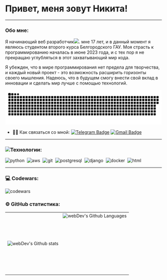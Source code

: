 
# Привет, меня зовут Никита!

---

###  Обо мне:

Я начинающий веб разработчик<img src="https://media.giphy.com/media/WUlplcMpOCEmTGBtBW/giphy.gif" width="30px">. мне 17 лет, и в данный момент я являюсь студентом второго курса Белгородского ГАУ. Моя страсть к программированию началась в июне 2023 года, и с тех пор я не прекращаю углубляться в этот захватывающий мир кода.

Я убежден, что в мире программирования нет предела для творчества, и каждый новый проект - это возможность расширить горизонты своего мышления. Надеюсь, что в будущем смогу внести свой вклад в инновации и сделать мир лучше с помощью технологий.

<p align="center">
 <img width="800" src="github-snake.svg" alt="snake"/>
</p>

- 👨‍💻 Как связаться со мной: [![Telegram Badge](https://img.shields.io/badge/-Telegram-blue?style=flat&logo=Telegram&logoColor=white)](https://t.me/agaapoov) [![Gmail Badge](https://img.shields.io/badge/-Gmail-red?style=flat&logo=Gmail&logoColor=white)](mailto:zakhryapand@gmail.com)

---

###  <img src="https://camo.githubusercontent.com/89cee19ca62c04c2858e6f227dd3d51ee3e4835978beb71f079a00b26c2b4046/68747470733a2f2f6d656469612e67697068792e636f6d2f6d656469612f56674344417a634b767352364f4d307557672f67697068792e676966" width="30px">Технологии:

<div>
  <img src="https://raw.githubusercontent.com/Thomas-George-T/Thomas-George-T/master/assets/python.svg" title="python" alt="python" width="40" height="40"/>&nbsp
  <img src="https://raw.githubusercontent.com/Thomas-George-T/Thomas-George-T/master/assets/aws.svg" title="aws" alt="aws" width="40" height="40"/>&nbsp
  <img src="https://raw.githubusercontent.com/Thomas-George-T/Thomas-George-T/master/assets/git.svg" title="git" alt="git" width="40" height="40"/>&nbsp
  <img src="https://raw.githubusercontent.com/danielcranney/readme-generator/main/public/icons/skills/postgresql-colored.svg" title="postgresql" alt="postgresql" width="40" height="40"/>&nbsp
  <img src="https://raw.githubusercontent.com/danielcranney/readme-generator/main/public/icons/skills/django-colored.svg" title="django" alt="django" width="40" height="40"/>&nbsp
  <img src="https://raw.githubusercontent.com/danielcranney/readme-generator/main/public/icons/skills/docker-colored.svg" title="docker" alt="docker" width="40" height="40"/>&nbsp
  <img src="https://raw.githubusercontent.com/danielcranney/profileme-dev/afa05625904238dbcd297b5384c65e0a09e439ac/public/icons/skills/html5-colored.svg" title="html" alt="html" width="40" height="40"/>&nbsp
</div>

---
### 💻 Codewars:

![codewars](https://www.codewars.com/users/ZakhryapaNikita/badges/large)

### ⚙️ GitHub статистика:

<table>
  <tr>
    <td>
      <img align="left" src="http://github-readme-streak-stats.herokuapp.com?user=agapoov&theme=dark&background=000000" alt="webDev's Github stats" />
    </td>
    <td>
      <img height="195px" align="right" alt="webDev's Github Languages" src="https://github-readme-stats-sigma-five.vercel.app/api/top-langs/?username=agapoov&layout=compact&theme=vision-friendly-dark" />
    </td>
  </tr>
</table>
